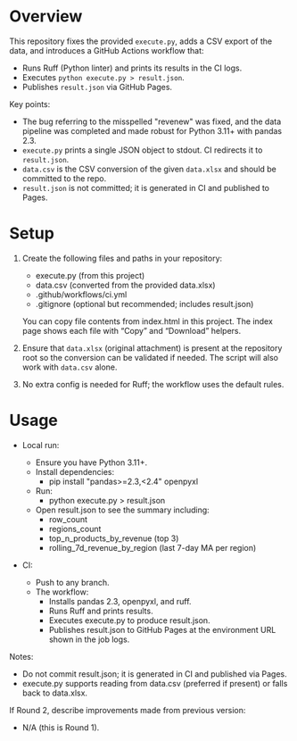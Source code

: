 # Overview

This repository fixes the provided `execute.py`, adds a CSV export of the data, and introduces a GitHub Actions workflow that:

- Runs Ruff (Python linter) and prints its results in the CI logs.
- Executes `python execute.py > result.json`.
- Publishes `result.json` via GitHub Pages.

Key points:

- The bug referring to the misspelled "revenew" was fixed, and the data pipeline was completed and made robust for Python 3.11+ with pandas 2.3.
- `execute.py` prints a single JSON object to stdout. CI redirects it to `result.json`.
- `data.csv` is the CSV conversion of the given `data.xlsx` and should be committed to the repo.
- `result.json` is not committed; it is generated in CI and published to Pages.

# Setup

1. Create the following files and paths in your repository:
   - execute.py (from this project)
   - data.csv (converted from the provided data.xlsx)
   - .github/workflows/ci.yml
   - .gitignore (optional but recommended; includes result.json)

   You can copy file contents from index.html in this project. The index page shows each file with “Copy” and “Download” helpers.

2. Ensure that `data.xlsx` (original attachment) is present at the repository root so the conversion can be validated if needed. The script will also work with `data.csv` alone.

3. No extra config is needed for Ruff; the workflow uses the default rules.

# Usage

- Local run:
  - Ensure you have Python 3.11+.
  - Install dependencies:
    - pip install "pandas>=2.3,<2.4" openpyxl
  - Run:
    - python execute.py > result.json
  - Open result.json to see the summary including:
    - row_count
    - regions_count
    - top_n_products_by_revenue (top 3)
    - rolling_7d_revenue_by_region (last 7-day MA per region)

- CI:
  - Push to any branch.
  - The workflow:
    - Installs pandas 2.3, openpyxl, and ruff.
    - Runs Ruff and prints results.
    - Executes execute.py to produce result.json.
    - Publishes result.json to GitHub Pages at the environment URL shown in the job logs.

Notes:
- Do not commit result.json; it is generated in CI and published via Pages.
- execute.py supports reading from data.csv (preferred if present) or falls back to data.xlsx.

If Round 2, describe improvements made from previous version:
- N/A (this is Round 1).